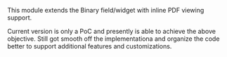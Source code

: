This module extends the Binary field/widget with inline PDF viewing support.

Current version is only a PoC and presently is able to achieve the above objective. Still got smooth off the implementationa and organize the code better to support additional features and customizations.

